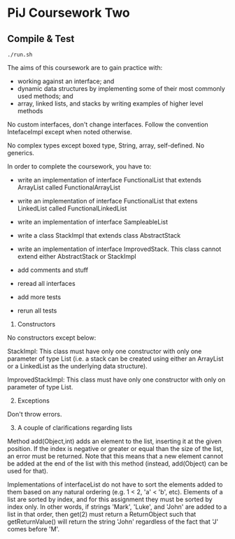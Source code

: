 # PiJ Coursework Two

## Compile & Test

```
./run.sh
```

The aims of this coursework are to gain practice with:
- working against an interface; and
- dynamic data structures by implementing some of their most commonly used methods; and
- array, linked lists, and stacks by writing examples of higher level methods

No custom interfaces, don't change interfaces. Follow the convention IntefaceImpl except when noted otherwise.

No complex types except boxed type, String, array, self-defined. No generics.

In order to complete the coursework, you have to:

- write an implementation of interface FunctionalList that extends ArrayList called FunctionalArrayList
- write an implementation of interface FunctionalList that extens LinkedList called FunctionalLinkedList
- write an implementation of interface SampleableList
- write a class StackImpl that extends class AbstractStack
- write an implementation of interface ImprovedStack. This class cannot extend either AbstractStack or StackImpl

- add comments and stuff
- reread all interfaces
- add more tests
- rerun all tests

1. Constructors

No constructors except below:

StackImpl: This class must have only one constructor with only one parameter of type List (i.e. a stack can be created using either an ArrayList or a LinkedList as the underlying data structure).

ImprovedStackImpl: This class must have only one constructor with only on parameter of type List.

2. Exceptions

Don't throw errors.

3. A couple of clarifications regarding lists

Method add(Object,int) adds an element to the list, inserting it at the given position. If the index is negative or greater or equal than the size of the list, an error must be returned. Note that this means that a new element cannot be added at the end of the list with this method (instead, add(Object) can be used for that).

Implementations of interfaceList do not have to sort the elements added to them based on any natural ordering (e.g. 1 < 2, 'a' < 'b', etc). Elements of a list are sorted by index, and for this assignment they must be sorted by index only. In other words, if strings 'Mark', 'Luke', and 'John' are added to a list in that order, then get(2) must return a ReturnObject such that getReturnValue() will return the string 'John' regardless of the fact that 'J' comes before 'M'.